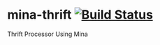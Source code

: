 mina-thrift [![Build Status](https://buildhive.cloudbees.com/job/jcooky/job/mina-thrift/badge/icon)](https://buildhive.cloudbees.com/job/jcooky/job/mina-thrift/)
===========

Thrift Processor Using Mina
